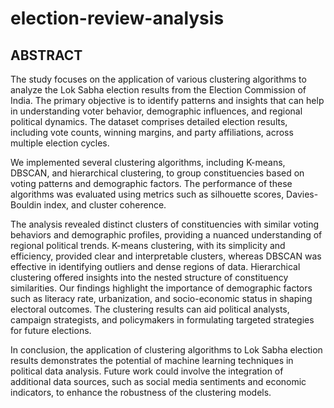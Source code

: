 # election-review-analysis
## ABSTRACT
The study focuses on the application of various clustering algorithms to analyze the Lok Sabha election results from the Election Commission of India. The primary objective is to identify patterns and insights that can help in understanding voter behavior, demographic influences, and regional political dynamics. The dataset comprises detailed election results, including vote counts, winning margins, and party affiliations, across multiple election cycles.

We implemented several clustering algorithms, including K-means, DBSCAN, and hierarchical clustering, to group constituencies based on voting patterns and demographic factors. The performance of these algorithms was evaluated using metrics such as silhouette scores, Davies-Bouldin index, and cluster coherence.

The analysis revealed distinct clusters of constituencies with similar voting behaviors and
demographic profiles, providing a nuanced understanding of regional political trends.
K-means clustering, with its simplicity and efficiency, provided clear and interpretable
clusters, whereas DBSCAN was effective in identifying outliers and dense regions of data.
Hierarchical clustering offered insights into the nested structure of constituency similarities.
Our findings highlight the importance of demographic factors such as literacy rate,
urbanization, and socio-economic status in shaping electoral outcomes. The clustering
results can aid political analysts, campaign strategists, and policymakers in formulating
targeted strategies for future elections.

In conclusion, the application of clustering algorithms to Lok Sabha election results
demonstrates the potential of machine learning techniques in political data analysis. Future
work could involve the integration of additional data sources, such as social media
sentiments and economic indicators, to enhance the robustness of the clustering models.
